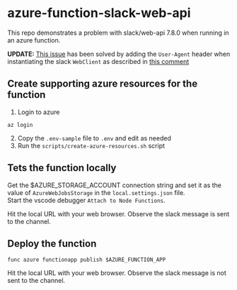 # azure-function-slack-web-api

This repo demonstrates a problem with slack/web-api 7.8.0 when running in an azure function.

**UPDATE:** [This issue](https://github.com/slackapi/node-slack-sdk/issues/2151) has been solved by adding the `User-Agent` header when instantiating the slack `WebClient` as described in [this comment](https://github.com/slackapi/node-slack-sdk/issues/2151#issuecomment-2686754030)

## Create supporting azure resources for the function
1. Login to azure
```
az login
```
2. Copy the `.env-sample` file to `.env` and edit as needed
3. Run the `scripts/create-azure-resources.sh` script

## Tets the function locally
Get the $AZURE_STORAGE_ACCOUNT connection string and set it as the value of `AzureWebJobsStorage` in the `local.settings.json` file.  
Start the vscode debugger `Attach to Node Functions`.  

Hit the local URL with your web browser. Observe the slack message is sent to the channel.  

## Deploy the function
```
func azure functionapp publish $AZURE_FUNCTION_APP
```

Hit the local URL with your web browser. Observe the slack message is not sent to the channel.  
